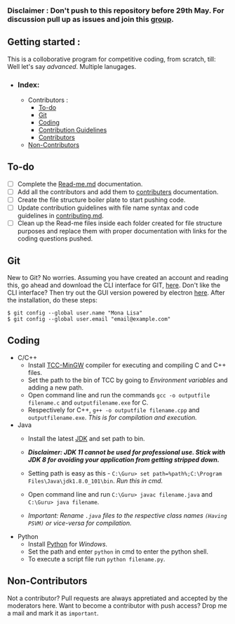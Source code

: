 ### **Disclaimer** : Don't push to this repository before 29th May. For discussion pull up as issues and join this [group](https://www.linkedin.com/groups/10453094/).

## Getting started :
This is a colloborative program for competitive coding, from scratch, till: Well let's say _advanced_. Multiple lanugages.
- ### Index: 
  - Contributors : 
    - [To-do](#to-do)
    - [Git](#Git) 
    - [Coding](#coding) 
    - [Contribution Guidelines](/contributing.md/#contribution-guidelines) 
    - [Contributors](/contributing.md/#contributors) 
  - [Non-Contributors](#non-contributors)


## To-do 
- [ ] Complete the [Read-me.md](/README.md) documentation.
- [ ] Add all the contributors and add them to [contributers](/contributing.md/#contributers) documentation.
- [ ] Create the file structure boiler plate to start pushing code. 
- [ ] Update contribution guidelines with file name syntax and code guidelines in [contributing.md](/contributing.md). 
- [ ] Clean up the Read-me files inside each folder created for file structure purposes and replace them with proper documentation with links for the coding questions pushed.  

## Git
New to Git? No worries. Assuming you have created an account and reading this, go ahead and download the CLI interface for GIT, [here](https://git-scm.com/downloads). 
Don't like the CLI interface? Then try out the GUI version powered by electron [here](https://desktop.github.com/).
After the installation, do these steps: 

``` 
$ git config --global user.name "Mona Lisa"
$ git config --global user.email "email@example.com"
```
## Coding 
- C/C++
  - Install [TCC-MinGW](http://www.mingw.org/) compiler for executing and compiling C and C++ files.
  - Set the path to the bin of TCC by going to *Environment variables* and adding a new path.
  - Open command line and run the commands `gcc -o outputfile filename.c` and `outputfilename.exe` for C.
  - Respectively for C++, `g++ -o outputfile filename.cpp` and `outputfilename.exe`. _This is for compilation and execution._
- Java 
  - Install the latest [JDK](https://www.oracle.com/technetwork/java/javase/downloads/jdk11-downloads-5066655.html) and set path to bin.
  
  - _**Disclaimer: JDK 11 cannot be used for professional use. Stick with JDK 8 for avoiding your application from getting stripped down.**_
  - Setting path is easy as this - `C:\Guru> set path=%path%;C:\Program Files\Java\jdk1.8.0_101\bin`. _Run this in cmd._
  - Open command line and run `C:\Guru> javac filename.java` and `C:\Guru> java filename`.
  - _Important: Rename `.java` files to the respective class names `(Having PSVM)` or vice-versa for compilation._
- Python 
  - Install [Python](https://www.python.org/downloads/) for _Windows._
  - Set the path and enter `python` in cmd to enter the python shell.
  - To execute a script file run `python filename.py`.


## Non-Contributors 
Not a contributor? Pull requests are always appretiated and accepted by the moderators here. Want to become a contributor with push access? Drop me a mail and mark it as `important`.
